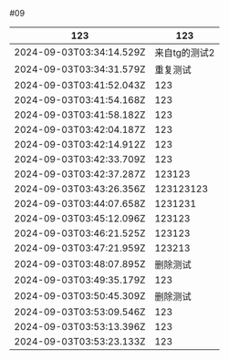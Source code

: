 #09

|123|123|
|---|---|
|2024-09-03T03:34:14.529Z|来自tg的测试2|
|2024-09-03T03:34:31.579Z|重复测试|
|2024-09-03T03:41:52.043Z|123|
|2024-09-03T03:41:54.168Z|123|
|2024-09-03T03:41:58.182Z|123|
|2024-09-03T03:42:04.187Z|123|
|2024-09-03T03:42:14.912Z|123|
|2024-09-03T03:42:33.709Z|123|
|2024-09-03T03:42:37.287Z|123123|
|2024-09-03T03:43:26.356Z|123123123|
|2024-09-03T03:44:07.658Z|1231231|
|2024-09-03T03:45:12.096Z|123123|
|2024-09-03T03:46:21.525Z|123123|
|2024-09-03T03:47:21.959Z|123213|
|2024-09-03T03:48:07.895Z|删除测试|
|2024-09-03T03:49:35.179Z|123|
|2024-09-03T03:50:45.309Z|删除测试|
|2024-09-03T03:53:09.546Z|123|
|2024-09-03T03:53:13.396Z|123|
|2024-09-03T03:53:23.133Z|123|